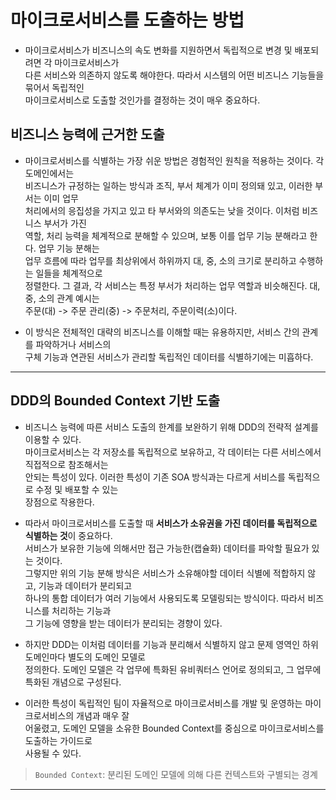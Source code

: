 # 마이크로서비스를 도출하는 방법

- 마이크로서비스가 비즈니스의 속도 변화를 지원하면서 독립적으로 변경 및 배포되려면 각 마이크로서비스가  
  다른 서비스와 의존하지 않도록 해야한다. 따라서 시스템의 어떤 비즈니스 기능들을 묶어서 독립적인  
  마이크로서비스로 도출할 것인가를 결정하는 것이 매우 중요하다.

<h2>비즈니스 능력에 근거한 도출</h2>

- 마이크로서비스를 식별하는 가장 쉬운 방법은 경험적인 원칙을 적용하는 것이다. 각 도메인에서는  
  비즈니스가 규정하는 일하는 방식과 조직, 부서 체계가 이미 정의돼 있고, 이러한 부서는 이미 업무  
  처리에서의 응집성을 가지고 있고 타 부서와의 의존도는 낮을 것이다. 이처럼 비즈니스 부서가 가진  
  역할, 처리 능력을 체계적으로 분해할 수 있으며, 보통 이를 업무 기능 분해라고 한다. 업무 기능 분해는  
  업무 흐름에 따라 업무를 최상위에서 하위까지 대, 중, 소의 크기로 분리하고 수행하는 일들을 체계적으로  
  정렬한다. 그 결과, 각 서비스는 특정 부서가 처리하는 업무 역할과 비슷해진다. 대, 중, 소의 관계 예시는  
  주문(대) -> 주문 관리(중) -> 주문처리, 주문이력(소)이다.

- 이 방식은 전체적인 대략의 비즈니스를 이해할 때는 유용하지만, 서비스 간의 관계를 파악하거나 서비스의  
 구체 기능과 연관된 서비스가 관리할 독립적인 데이터를 식별하기에는 미흡하다.
<hr/>

<h2>DDD의 Bounded Context 기반 도출</h2>

- 비즈니스 능력에 따른 서비스 도출의 한계를 보완하기 위해 DDD의 전략적 설계를 이용할 수 있다.  
  마이크로서비스는 각 저장소를 독립적으로 보유하고, 각 데이터는 다른 서비스에서 직접적으로 참조해서는  
  안되는 특성이 있다. 이러한 특성이 기존 SOA 방식과는 다르게 서비스를 독립적으로 수정 및 배포할 수 있는  
  장점으로 작용한다.

- 따라서 마이크로서비스를 도출할 때 **서비스가 소유권을 가진 데이터를 독립적으로 식별하는 것**이 중요하다.  
  서비스가 보유한 기능에 의해서만 접근 가능한(캡슐화) 데이터를 파악할 필요가 있는 것이다.  
  그렇지만 위의 기능 분해 방식은 서비스가 소유해야할 데이터 식별에 적합하지 않고, 기능과 데이터가 분리되고  
  하나의 통합 데이터가 여러 기능에서 사용되도록 모델링되는 방식이다. 따라서 비즈니스를 처리하는 기능과  
  그 기능에 영향을 받는 데이터가 분리되는 경향이 있다.

- 하지만 DDD는 이처럼 데이터를 기능과 분리해서 식별하지 않고 문제 영역인 하위 도메인마다 별도의 도메인 모델로  
  정의한다. 도메인 모델은 각 업무에 특화된 유비쿼터스 언어로 정의되고, 그 업무에 특화된 개념으로 구성된다.

- 이러한 특성이 독립적인 팀이 자율적으로 마이크로서비스를 개발 및 운영하는 마이크로서비스의 개념과 매우 잘  
  어울렸고, 도메인 모델을 소유한 Bounded Context를 중심으로 마이크로서비스를 도출하는 가이드로  
  사용될 수 있다.

> `Bounded Context`: 분리된 도메인 모델에 의해 다른 컨텍스트와 구별되는 경계

<hr/>
